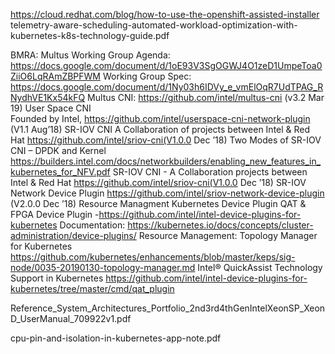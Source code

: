 https://cloud.redhat.com/blog/how-to-use-the-openshift-assisted-installer
telemetry-aware-scheduling-automated-workload-optimization-with-kubernetes-k8s-technology-guide.pdf

BMRA:
Multus
Working Group Agenda: https://docs.google.com/document/d/1oE93V3SgOGWJ4O1zeD1UmpeToa0ZiiO6LqRAmZBPFWM 
Working Group Spec: https://docs.google.com/document/d/1Ny03h6IDVy_e_vmElOqR7UdTPAG_RNydhVE1Kx54kFQ 
Multus CNI:  https://github.com/intel/multus-cni (v3.2 Mar 19)
User Space CNI  
Founded by Intel, https://github.com/intel/userspace-cni-network-plugin (V1.1 Aug’18)
SR-IOV CNI 
A Collaboration of projects between Intel & Red Hat https://github.com/intel/sriov-cni(V1.0.0 Dec ’18)
Two Modes of SR-IOV CNI – DPDK and Kernel 
https://builders.intel.com/docs/networkbuilders/enabling_new_features_in_kubernetes_for_NFV.pdf 
SR-IOV CNI - A Collaboration projects between Intel & Red Hat https://github.com/intel/sriov-cni(V1.0.0 Dec ’18)
SR-IOV Network Device Plugin
https://github.com/intel/sriov-network-device-plugin (V2.0.0 Dec ’18)
Resource Managment Kubernetes Device Plugin
QAT & FPGA Device Plugin -https://github.com/intel/intel-device-plugins-for-kubernetes
Documentation: https://kubernetes.io/docs/concepts/cluster-administration/device-plugins/
Resource Management: Topology Manager for Kubernetes
https://github.com/kubernetes/enhancements/blob/master/keps/sig-node/0035-20190130-topology-manager.md
Intel® QuickAssist Technology Support in Kubernetes 
https://github.com/intel/intel-device-plugins-for-kubernetes/tree/master/cmd/qat_plugin

Reference_System_Architectures_Portfolio_2nd3rd4thGenIntelXeonSP_XeonD_UserManual_709922v1.pdf


cpu-pin-and-isolation-in-kubernetes-app-note.pdf


